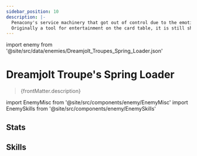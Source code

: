 ```yaml
---
sidebar_position: 10
description: |-
  Penacony's service machinery that got out of control due to the emotional interference in the Dreamscape.
  Originally a tool for entertainment on the card table, it is still shaking the dice in its hands after losing control, continuing the game in a crude manner.
---
```


import enemy from '@site/src/data/enemies/Dreamjolt_Troupes_Spring_Loader.json'

# Dreamjolt Troupe's Spring Loader
<blockquote>{frontMatter.description}</blockquote>

import EnemyMisc from '@site/src/components/enemy/EnemyMisc'
import EnemySkills from '@site/src/components/enemy/EnemySkills'

## Stats

<EnemyMisc enemy={enemy} variant={0} />

## Skills

<EnemySkills enemy={enemy} variant={0} />

